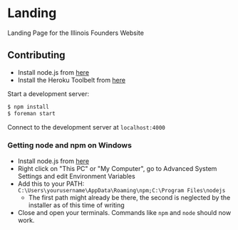 Landing
=======

Landing Page for the Illinois Founders Website

## Contributing

* Install node.js from [here](http://nodejs.org)
* Install the Heroku Toolbelt from [here](http://toolbelt.heroku.com/)

Start a development server:

```sh
$ npm install
$ foreman start
```
Connect to the development server at `localhost:4000`

### Getting node and npm on Windows
 * Install node.js from [here](http://nodejs.org)
 * Right click on "This PC" or "My Computer", go to Advanced System Settings and edit Environment Variables
 * Add this to your PATH: `C:\Users\yourusername\AppData\Roaming\npm;C:\Program Files\nodejs`
    * The first path might already be there, the second is neglected by the installer as of this time of writing
 * Close and open your terminals. Commands like `npm` and `node` should now work.